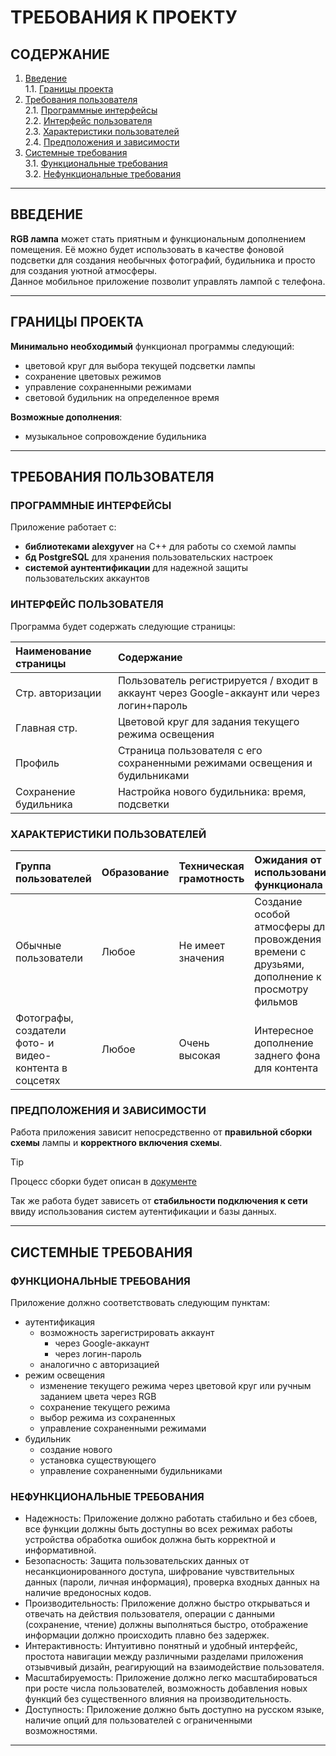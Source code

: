 # ТРЕБОВАНИЯ К ПРОЕКТУ

## СОДЕРЖАНИЕ    
1. [Введение](#intro)    
  1.1. [Границы проекта](#functionality)    
2. [Требования пользователя](#userrecquirements)    
  2.1. [Программные интерфейсы](#proginterfaces)     
  2.2. [Интерфейс пользователя](#userinterface)    
  2.3. [Характеристики пользователей](#userexperience)     
  2.4. [Предположения и зависимости](#dependenciences)    
3. [Системные требования](#systemrequirements)    
  3.1. [Функциональные требования](#functionalsystemreq)    
  3.2. [Нефункциональные требования](#nonfunctionalsystemreq)    

**************************    

<a name = "intro"/>

## ВВЕДЕНИЕ    
__RGB лампа__ может стать приятным и функциональным дополнением помещения. Её можно будет использовать в качестве фоновой подсветки для создания необычных фотографий, будильника и просто для создания уютной атмосферы.    
Данное мобильное приложение позволит управлять лампой с телефона.    

**************************

<a name = "functionality"/>

## ГРАНИЦЫ ПРОЕКТА

__Минимально необходимый__ функционал программы следующий:
* цветовой круг для выбора текущей подсветки лампы
* сохранение цветовых режимов
* управление сохраненными режимами
* световой будильник на определенное время

__Возможные дополнения__:    
* музыкальное сопровождение будильника
******************************

<a name = "userrecquirements"/>

## ТРЕБОВАНИЯ ПОЛЬЗОВАТЕЛЯ

<a name = "proginterfaces"/>

### ПРОГРАММНЫЕ ИНТЕРФЕЙСЫ

Приложение работает с:    
* __библиотеками alexgyver__ на С++ для работы со схемой лампы
* __бд PostgreSQL__ для хранения пользовательских настроек
* __системой аунтентификации__ для надежной защиты пользовательских аккаунтов

<a name = "userinterface"/>

### ИНТЕРФЕЙС ПОЛЬЗОВАТЕЛЯ

Программа будет содержать следующие страницы:

| Наименование страницы | Содержание                                                                                 |
|:----------------------|:-------------------------------------------------------------------------------------------|
| Стр. авторизации      | Пользователь регистрируется / входит в аккаунт через Google-аккаунт или через логин+пароль |
| Главная стр.          | Цветовой круг для задания текущего режима освещения                                        |
| Профиль               | Страница пользователя с его сохраненными режимами освещения и будильниками                 |
| Сохранение будильника | Настройка нового будильника: время, подсветки                                              |


<a name = "userexperience"/>

### ХАРАКТЕРИСТИКИ ПОЛЬЗОВАТЕЛЕЙ
 
| Группа пользователей                                   | Образование | Техническая грамотность | Ожидания от использования функционала                                                        |
|:-------------------------------------------------------|:------------|:------------------------|:---------------------------------------------------------------------------------------------|
| Обычные пользователи                                   | Любое       | Не имеет значения       | Создание особой атмосферы для провождения времени с друзьями, дополнение к просмотру фильмов |
| Фотографы, создатели фото- и видео-контента в соцсетях | Любое       | Очень высокая           | Интересное дополнение заднего фона для контента                                              |

<a name = "dependencies"/>

### ПРЕДПОЛОЖЕНИЯ И ЗАВИСИМОСТИ

Работа приложения зависит непосредственно от __правильной сборки схемы__ лампы и __корректного включения схемы__.    
> [!TIP]
> Процесс сборки будет описан в [документе]()

Так же работа будет зависеть от __стабильности подключения к сети__ ввиду использования систем аутентификации и базы данных.    

******************************

<a name = "systemrequirements"/>

## СИСТЕМНЫЕ ТРЕБОВАНИЯ

<a name = "functionalsystemreq"/>

### ФУНКЦИОНАЛЬНЫЕ ТРЕБОВАНИЯ

Приложение должно соответствовать следующим пунктам:

* аутентификация
  + возможность зарегистрировать аккаунт
    - через Google-аккаунт
    - через логин-пароль
  + аналогично с авторизацией
* режим освещения
  + изменение текущего режима через цветовой круг или ручным заданием цвета через RGB
  + сохранение текущего режима
  + выбор режима из сохраненных
  + управление сохраненными режимами
* будильник
  + создание нового
  + установка существующего
  + управление сохраненными будильниками

<a name = "nonfunctionalsystemreq"/>

### НЕФУНКЦИОНАЛЬНЫЕ ТРЕБОВАНИЯ

* Надежность: Приложение должно работать стабильно и без сбоев, все функции должны быть доступны во всех режимах работы устройства обработка ошибок должна быть корректной и информативной.
* Безопасность: Защита пользовательских данных от несанкционированного доступа, шифрование чувствительных данных (пароли, личная информация), проверка входных данных на наличие вредоносных кодов.
* Производительность: Приложение должно быстро открываться и отвечать на действия пользователя, операции с данными (сохранение, чтение) должны выполняться быстро, отображение информации должно происходить плавно без задержек.
* Интерактивность: Интуитивно понятный и удобный интерфейс, простота навигации между различными разделами приложения отзывчивый дизайн, реагирующий на взаимодействие пользователя.
* Масштабируемость: Приложение должно легко масштабироваться при росте числа пользователей, возможность добавления новых функций без существенного влияния на производительность.
* Доступность: Приложение должно быть доступно на русском языке, наличие опций для пользователей с ограниченными возможностями.

****************************
